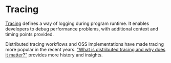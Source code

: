 # Tracing

[Tracing](https://en.wikipedia.org/wiki/Tracing_(software)) defines a way of logging during program runtime. It enables developers to debug performance problems, with additional context and timing points provided. 

Distributed tracing workflows and OSS implementations have made tracing more popular in the recent years. ["What is distributed tracing and why does it matter?"](https://www.dynatrace.com/news/blog/what-is-distributed-tracing/) provides more history and insights.  
